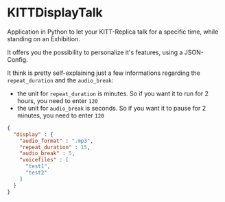 # KITTDisplayTalk
Application in Python to let your KITT-Replica talk for a specific time, while standing on an Exhibition.

It offers you the possibility to personalize it's features, using a JSON-Config.

It think is pretty self-explaining just a few informations regarding the `repeat_duration` and the `audio_break`:

- the unit for `repeat_duration` is minutes. So if you want it to run for 2 hours, you need to enter `120`
- the unit for `audio_break` is seconds. So if you want it to pause for 2 minutes, you need to enter `120`

```json
{
  "display" : {
    "audio_format" : ".mp3",
    "repeat_duration" : 15,
    "audio_break" : 5,
    "voicefiles" : [
      "test1",
      "test2"
    ]
  }
}
```
